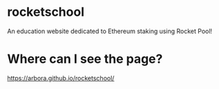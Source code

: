 # rocketschool
An education website dedicated to Ethereum staking using Rocket Pool!
# Where can I see the page?
https://arbora.github.io/rocketschool/
